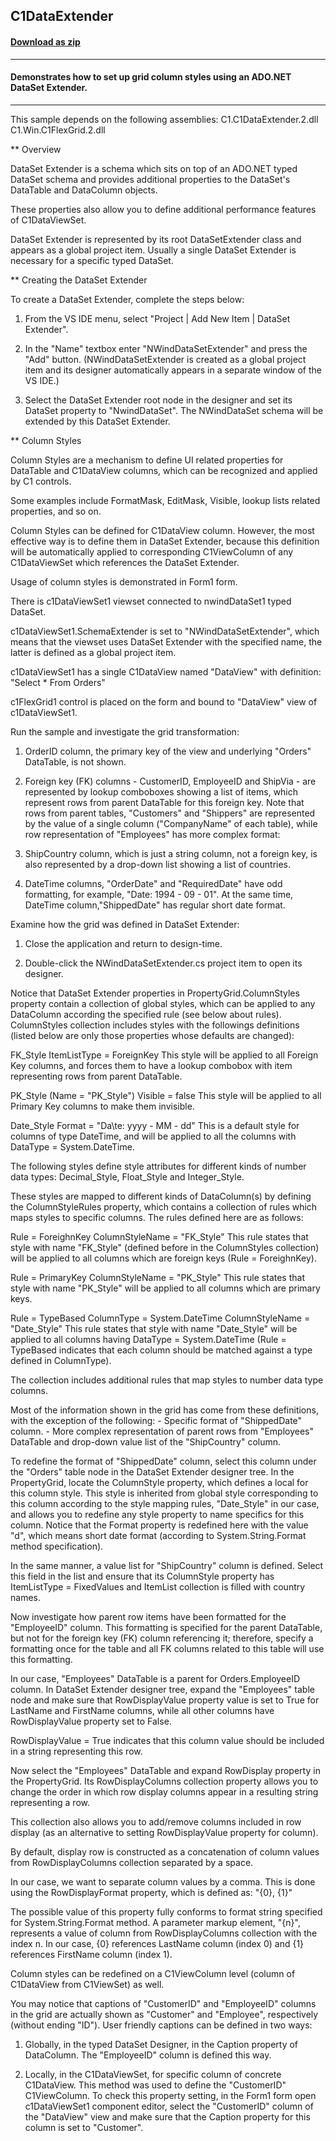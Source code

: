 ## C1DataExtender
#### [Download as zip](https://minhaskamal.github.io/DownGit/#/home?url=https://github.com/GrapeCity/ComponentOne-WinForms-Samples/tree/master/NetFramework\FlexGrid\CS\C1DataExtender)
____
#### Demonstrates how to set up grid column styles using an ADO.NET DataSet Extender.
____
This sample depends on the following assemblies: C1.C1DataExtender.2.dll C1.Win.C1FlexGrid.2.dll 

** Overview 

DataSet Extender is a schema which sits on top of an ADO.NET typed DataSet schema and provides additional properties to the DataSet's DataTable and DataColumn objects. 

These properties also allow you to define additional performance features of C1DataViewSet. 

DataSet Extender is represented by its root DataSetExtender class and appears as a global project item. Usually a single DataSet Extender is necessary for a specific typed DataSet. 

** Creating the DataSet Extender 

To create a DataSet Extender, complete the steps below: 

1) From the VS IDE menu, select "Project | Add New Item | DataSet Extender". 

2) In the "Name" textbox enter "NWindDataSetExtender" and press the "Add" button. (NWindDataSetExtender is created as a global project item and its designer automatically appears in a separate window of the VS IDE.) 

3) Select the DataSet Extender root node in the designer and set its DataSet property to "NwindDataSet". The NWindDataSet schema will be extended by this DataSet Extender. 

** Column Styles 

Column Styles are a mechanism to define UI related properties for DataTable and C1DataView columns, which can be recognized and applied by C1 controls. 

Some examples include FormatMask, EditMask, Visible, lookup lists related properties, and so on. 

Column Styles can be defined for C1DataView column. However, the most effective way is to define them in DataSet Extender, because this definition will be automatically applied to corresponding C1ViewColumn of any C1DataViewSet which references the DataSet Extender. 

Usage of column styles is demonstrated in Form1 form. 

There is c1DataViewSet1 viewset connected to nwindDataSet1 typed DataSet. 

c1DataViewSet1.SchemaExtender is set to "NWindDataSetExtender", which means that the viewset uses DataSet Extender with the specified name, the latter is defined as a global project item. 

c1DataViewSet1 has a single C1DataView named "DataView" with definition: "Select * From Orders" 

c1FlexGrid1 control is placed on the form and bound to "DataView" view of c1DataViewSet1. 

Run the sample and investigate the grid transformation: 

1) OrderID column, the primary key of the view and underlying "Orders" DataTable, is not shown. 

2) Foreign key (FK) columns - CustomerID, EmployeeID and ShipVia - are represented by lookup comboboxes showing a list of items, which represent rows from parent DataTable for this foreign key. Note that rows from parent tables, "Customers" and "Shippers" are represented by the value of a single column ("CompanyName" of each table), while row representation of "Employees" has more complex format: <LastName><comma><FirstName> 

3) ShipCountry column, which is just a string column, not a foreign key, is also represented by a drop-down list showing a list of countries. 

4) DateTime columns, "OrderDate" and "RequiredDate" have odd formatting, for example, "Date:  1994 - 09 - 01". At the same time, DateTime column,"ShippedDate" has regular short date format. 

Examine how the grid was defined in DataSet Extender: 

1) Close the application and return to design-time. 

2) Double-click the NWindDataSetExtender.cs project item to open its designer. 

Notice that DataSet Extender properties in PropertyGrid.ColumnStyles property contain a collection of global styles, which can be applied to any DataColumn according the specified rule (see below about rules). ColumnStyles collection includes styles with the followings definitions (listed below are only those properties whose defaults are changed): 

FK_Style ItemListType = ForeignKey This style will be applied to all Foreign Key columns, and forces them to have a lookup combobox with item representing rows from parent DataTable. 

PK_Style (Name = "PK_Style") Visible = false This style will be applied to all Primary Key columns to make them invisible. 

Date_Style Format = "Da\te:  yyyy - MM - dd" This is a default style for columns of type DateTime, and will be applied to all the columns with DataType = System.DateTime. 

The following styles define style attributes for different kinds of number data types: Decimal_Style, Float_Style and Integer_Style. 

These styles are mapped to different kinds of DataColumn(s) by defining the ColumnStyleRules property, which contains a collection of rules which maps styles to specific columns. The rules defined here are as follows: 

Rule = ForeighnKey ColumnStyleName = "FK_Style" This rule states that style with name "FK_Style" (defined before in the ColumnStyles collection) will be applied to all columns which are foreign keys (Rule = ForeighnKey). 

Rule = PrimaryKey ColumnStyleName = "PK_Style" This rule states that style with name "PK_Style" will be applied to all columns which are primary keys. 

Rule = TypeBased ColumnType = System.DateTime ColumnStyleName = "Date_Style" This rule states that style with name "Date_Style" will be applied to all columns having DataType = System.DateTime (Rule = TypeBased indicates that each column should be matched against a type defined in ColumnType). 

The collection includes additional rules that map styles to number data type columns. 

Most of the information shown in the grid has come from these definitions, with the exception of the following: - Specific format of "ShippedDate" column. - More complex representation of parent rows from "Employees" DataTable and drop-down value list of the "ShipCountry" column. 

To redefine the format of "ShippedDate" column, select this column under the "Orders" table node in the DataSet Extender designer tree. In the PropertyGrid, locate the ColumnStyle property, which defines a local for this column style. This style is inherited from global style corresponding to this column according to the style mapping rules, "Date_Style" in our case, and allows you to redefine any style property to name specifics for this column. Notice that the Format property is redefined here with the value "d", which means short date format (according to System.String.Format method specification). 

In the same manner, a value list for "ShipCountry" column is defined. Select this field in the list and ensure that its ColumnStyle property has ItemListType = FixedValues and ItemList collection is filled with country names. 

Now investigate how parent row items have been formatted for the "EmployeeID" column. This formatting is specified for the parent DataTable, but not for the foreign key (FK) column referencing it; therefore, specify a formatting once for the table and all FK columns related to this table will use this formatting. 

In our case, "Employees" DataTable is a parent for Orders.EmployeeID column. In DataSet Extender designer tree, expand the "Employees" table node and make sure that RowDisplayValue property value is set to True for LastName and FirstName columns, while all other columns have RowDisplayValue property set to False. 

RowDisplayValue = True indicates that this column value should be included in a string representing this row. 

Now select the "Employees" DataTable and expand RowDisplay property in the PropertyGrid. Its RowDisplayColumns collection property allows you to change the order in which row display columns appear in a resulting string representing a row. 

This collection also allows you to add/remove columns included in row display (as an alternative to setting RowDisplayValue property for column). 

By default, display row is constructed as a concatenation of column values from RowDisplayColumns collection separated by a space. 

In our case, we want to separate column values by a comma. This is done using the RowDisplayFormat property, which is defined as: "{0}, {1}" 

The possible value of this property fully conforms to format string specified for System.String.Format method. A parameter markup element, "{n}", represents a value of column from RowDisplayColumns collection with the index n. In our case, {0} references LastName column (index 0) and {1} references FirstName column (index 1). 

Column styles can be redefined on a C1ViewColumn level (column of C1DataView from C1ViewSet) as well. 

You may notice that captions of "CustomerID" and "EmployeeID" columns in the grid are actually shown as "Customer" and "Employee", respectively (without ending "ID"). User friendly captions can be defined in two ways: 

1) Globally, in the typed DataSet Designer, in the Caption property of DataColumn. The "EmployeeID" column is defined this way. 

2) Locally, in the C1DataViewSet, for specific column of concrete C1DataView. This method was used to define the "CustomerID" C1ViewColumn. To check this property setting, in the Form1 form open c1DataViewSet1 component editor, select the "CustomerID" column of the "DataView" view and make sure that the Caption property for this column is set to "Customer". 